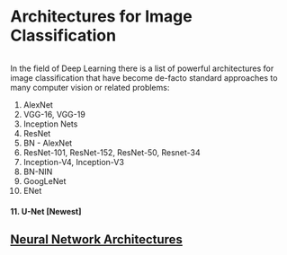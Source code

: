 # Architectures for Image Classification

<p aling="center">
  <img alt="" src="https://lmb.informatik.uni-freiburg.de/people/ronneber/u-net/u-net-architecture.png">
</p>


In the  field of Deep Learning there is a list of powerful architectures for image classification that have become de-facto standard approaches to many  computer vision or related problems:
  1. AlexNet
  2. VGG-16, VGG-19
  3. Inception Nets
  4. ResNet
  5. BN - AlexNet
  6. ResNet-101, ResNet-152, ResNet-50, Resnet-34
  7. Inception-V4, Inception-V3
  8. BN-NIN
  9. GoogLeNet
  10. ENet
  #### 11. U-Net [Newest]
 
## [Neural Network Architectures](https://towardsdatascience.com/neural-network-architectures-156e5bad51ba) 
<p aling="center">
  <img alt="" src="https://chaosmail.github.io/images/deep-learning/top1-param.png">
</p>
                                                                                                                           
<p aling="center">
  <img alt="" src="https://cdn-images-1.medium.com/max/1600/1*n16lj3lSkz2miMc_5cvkrA.jpeg">
</p>


